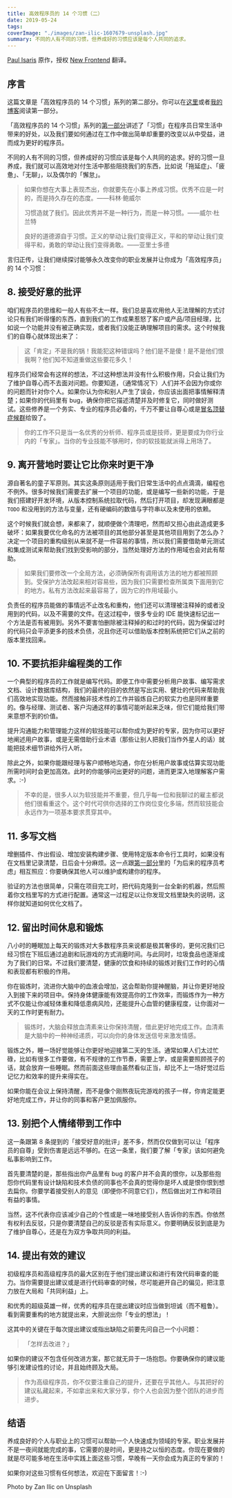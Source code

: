 ```yaml
---
title: 高效程序员的 14 个习惯（二）
date: 2019-05-24
tags:
coverImage: "./images/zan-ilic-1607679-unsplash.jpg"
summary: 不同的人有不同的习惯，但养成好的习惯应该是每个人共同的追求。
---
```


[Paul Isaris] 原作，授权 [New Frontend](https://nextfe.com/) 翻译。

[Paul Isaris]: https://paulisaris.com/the-14-habits-of-highly-effective-developers-part-2/

## 序言

这篇文章是「高效程序员的 14 个习惯」系列的第二部分。你可以在[这里](https://nextfe.com/14-habits-of-effective-developers-1/)或者[我的博客](https://paulisaris.com/the-14-habits-of-highly-effective-developers-part-1/)阅读第一部分。

「高效程序员的 14 个习惯」系列的[第一部分](https://nextfe.com/14-habits-of-effective-developers-1/)讲述了「习惯」在程序员日常生活中带来的好处，以及我们要如何通过在工作中做出简单却重要的改变以从中受益，进而成为更好的程序员。

不同的人有不同的习惯，但养成好的习惯应该是每个人共同的追求。好的习惯一旦养成，我们就可以高效地对付生活中那些阻挠我们的东西，比如说「拖延症」、「疲惫」、「无聊」，以及偶尔的「懈怠」。

> 如果你想在大事上表现杰出，你就要先在小事上养成习惯。优秀不应是一时的，而是持久存在的态度。——科林·鲍威尔
>
> 习惯造就了我们。因此优秀并不是一种行为，而是一种习惯。——威尔·杜兰特
>
> 良好的道德源自于习惯。正义的举动让我们变得正义，平和的举动让我们变得平和，勇敢的举动让我们变得勇敢。——亚里士多德

言归正传，让我们继续探讨能够永久改变你的职业发展并让你成为「高效程序员」的 14 个习惯：

## 8. 接受好意的批评

咱们程序员的思维和一般人有些不太一样。我们总是喜欢用他人无法理解的方式讨论只有我们听得懂的东西，直到我们的工作成果惹怒了客户或产品/项目经理，比如说一个功能并没有被正确实现，或者我们没能正确理解项目的需求。这个时候我们的自尊心就体现出来了：

> 这「肯定」不是我的锅！我能犯这种错误吗？他们是不是傻！是不是他们恨我啊？他们知不知道重做这些要花多久！

程序员们经常会有这样的想法，不过这种想法并没有什么积极作用，只会让我们为了维护自尊心而不去面对问题。你要知道，（通常情况下）人们并不会因为你或你的问题而针对你个人。如果你认为你和别人产生了误会，你应该出面把事情解释清楚；如果你的代码里有 bug，确保你把它描述清楚并及时修复它，同时做好测试。这些修养是一个务实、专业的程序员必备的，千万不要让自尊心或是[冒名顶替症候群](https://zh.wikipedia.org/wiki/冒名頂替症候群)给毁了。

> 你的工作不只是当一名优秀的分析师、程序员或是技师，更是要成为你行业内的「专家」。当你的专业技能不够用时，你的软技能就派得上用场了。

## 9. 离开营地时要让它比你来时更干净

源自著名的童子军原则。其实这条原则适用于我们日常生活中的点点滴滴，编程也不例外。很多时候我们需要去扩展一个项目的功能，或是编写一些新的功能，于是我们搭建好开发环境，从版本控制系统拉取代码，然后打开项目，却发现满眼都是 `TODO` 和没用到的方法与变量，还有硬编码的数值与字符串以及未使用的依赖。

这个时候我们就会想，来都来了，就顺便做个清理吧，然而却又担心由此造成更多破坏：如果我要优化命名的方法被项目的其他部分甚至是其他项目用到了怎么办？决定一个项目的重构级别从来就不是一件容易的事情，所以我们需要借助单元测试和集成测试来帮助我们找到受影响的部分，当然处理好方法的作用域也会对此有帮助。

> 如果我们要修改一个全局方法，必须确保所有调用该方法的地方都被照顾到。受保护方法改起来相对容易些，因为我们只需要检查所属类下面用到它的地方。私有方法改起来最容易了，因为它的作用域最小。

负责任的程序员能做的事情远不止改名和重构，他们还可以清理被注释掉的或者没用到的代码，以及不需要的文件。在这过程中，很多专业的 IDE 能快速标记出一个方法是否有被用到。另外不要害怕删除被注释掉的和过时的代码，因为保留过时的代码只会平添更多的技术负债，况且你还可以借助版本控制系统把它们从之前的版本里找回来。

## 10. 不要抗拒非编程类的工作

一个典型的程序员的工作就是编写代码。即便工作中需要分析用户故事、编写需求文档、设计数据库结构，我们的最终的目的依然是写出实用、健壮的代码来帮助我们高效地实现功能。然而接触非技术性的工作并锻炼自己的软实力也是同样重要的。像与经理、测试者、客户沟通这样的事情可能听起来乏味，但它们能给我们带来意想不到的价值。

提升沟通能力和管理能力这样的软技能可以帮你成为更好的专家，因为你可以更好地阐述用户故事，或是无需借助行业术语（那些让别人把我们当作外星人的话）就能把技术细节讲给外行人听。

除此之外，如果你能跟经理与客户顺畅地沟通，你在分析用户故事或估算实现功能所需时间时会更加高效。此时的你能够问出更好的问题，进而更深入地理解客户需求。:-)

> 不幸的是，很多人以为软技能并不重要，但几乎每一位和我聊过的雇主都说他们很看重这个。这个时代可供你选择的工作岗位变化多端，然而软技能会永远作为一项基本要求贯穿其中。

## 11. 多写文档

增删插件、作出假设、增加安装构建步骤、使用特定版本命令行工具时，如果没有在文档里记录清楚，日后会十分麻烦。这一点跟[第一部分](https://nextfe.com/14-habits-of-effective-developers-1/)里的「为后来的程序员考虑」相互照应：你要确保其他人可以维护或构建你的程序。

验证的方法也很简单，只需在项目完工时，把代码克隆到一台全新的机器，然后照着你文档里写的方式进行配置。通常这一过程足以让你发现文档里缺失的说明，这样你就知道如何优化文档了。

## 12. 留出时间休息和锻炼

八小时的睡眠加上每天的锻炼对大多数程序员来说都是极其奢侈的，更何况我们已经习惯在下班后通过追剧和玩游戏的方式消磨时间。与此同时，垃圾食品也逐渐成为了我们的日常。不过我们要清楚，健康的饮食和持续的锻炼对我们工作时的心情和表现都有积极的作用。

你在锻炼时，流进你大脑中的血液会增加，这会帮助你提神醒脑，并让你更好地投入到接下来的项目中。保持身体健康能有效提高你的工作效率，而锻炼作为一种方式不仅能让你减轻体重和降低患病风险，还能提升心血管的健康程度，让你面对一天的工作时更有耐力。

> 锻炼时，大脑会释放血清素来让你保持清醒，借此更好地完成工作。血清素是大脑中的一种神经递质，可以向你的身体发送信号来激发情感。

锻炼之外，睡一场好觉能够让你更好地迎接第二天的生活。通常如果人们太过忙碌，比如有很多工作要做，有不规律的工作节奏，需要上学，或是需要照顾孩子的话，就会放弃一些睡眠。然而前面这些理由虽然看似正当，却比不上一场好觉过后记忆力和效率的提升来得实在。

如果你能在会议上保持清醒，而不是像个刚熬夜玩完游戏的孩子一样，你肯定能更好地完成工作，并让你的同事和客户更加佩服你。

## 13. 别把个人情绪带到工作中

这一条跟第 8 条提到的「接受好意的批评」差不多，然而仅仅做到可以让「程序员的自尊」受到伤害是远远不够的。在这一条里，我们要了解「专家」该如何避免私事影响到工作。

首先要清楚的是，那些指出你产品里有 bug 的客户并不会真的恨你，以及那些抱怨你代码里有设计缺陷和技术负债的同事也不会真的觉得你是坏人或是恨你恨到想去扁你。你要学着接受别人的意见（即便你不同意它们），然后做出对工作和项目有益的事情。

当然，这不代表你应该减少自己的个性或是一味地接受别人告诉你的东西。你依然有权利去反驳，只是你要清楚自己的反驳是否有实际意义。你要明确反驳到底是为了维护自尊心，还是在为双方争取共同的利益。

## 14. 提出有效的建议

初级程序员和高级程序员的最大区别在于他们提出建议和进行有效代码审查的能力。当你需要提出建议或是进行代码审查的时候，尽可能避开自己的偏见，把注意力放在大局和「共同利益」上。

和优秀的超级英雄一样，优秀的程序员在提出建议时应当做到坦诚（而不粗鲁）。看到需要重构的地方就提出来，大胆说出你「专业的想法」！

这其中的关键在于每次提出建议或指出缺陷之前要先问自己一个小问题：

> 「怎样去改进？」

如果你的建议不包含任何改进方案，那它就无异于一场抱怨。你要确保你的建议能够引发建设性的讨论，并且始终顾及大局。

> 作为高级程序员，你不仅要注重自己的提升，还要在乎其他人。与其把好的建议私藏起来，不如拿出来和大家分享，你个人也会因为整个团队的进步而进步。

## 结语

养成良好的个人与职业上的习惯可以帮助一个人快速成为领域的专家。职业发展并不是一夜间就能完成的事，它需要的是时间，更是持之以恒的态度。你现在要做的就是尽可能多地在生活中实践上面这些习惯，早晚有一天你会成为真正的专家的！

如果你对这些习惯有任何想法，欢迎在下面留言！:-)

Photo by Zan Ilic on Unsplash
